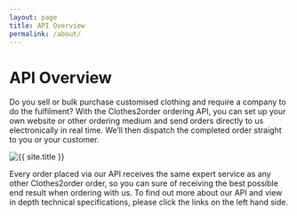 ```yaml
---
layout: page
title: API Overview
permalink: /about/
---
```

# API Overview

Do you sell or bulk purchase customised clothing and require a company to do the fulfilment? With the Clothes2order ordering API, you can set up your own website or other ordering medium and send orders directly to us electronically in real time. We’ll then dispatch the completed order straight to you or your customer.

<img src="{{ site.baseurl }}{{ site.api_image }}" alt="{{ site.title }}" />

Every order placed via our API receives the same expert service as any other Clothes2order order, so you can sure of receiving the best possible end result when ordering with us. To find out more about our API and view in depth technical specifications, please click the links on the left hand side.
